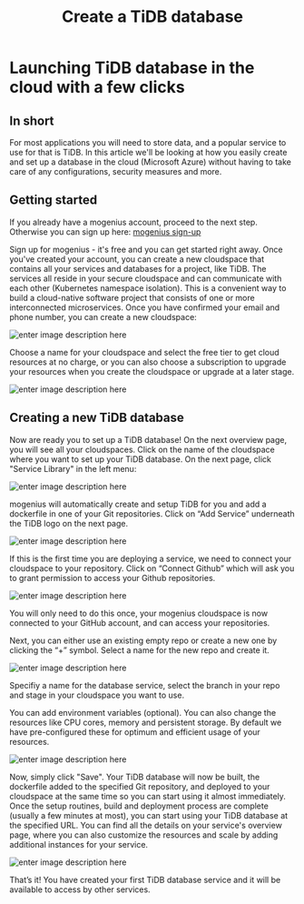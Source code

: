 ﻿---
sidebar_position: 3
title: Create a TiDB database
---

# Launching TiDB database in the cloud with a few clicks    


## In short

For most applications you will need to store data, and a popular service to use for that is TiDB. In this article we'll be looking at how you easily create and set up a database in the cloud (Microsoft Azure) without having to take care of any configurations, security measures and more. 

## Getting started

If you already have a mogenius account, proceed to the next step. Otherwise you can sign up here: [mogenius sign-up](https://studio.mogenius.com/user/registration)

Sign up for mogenius - it's free and you can get started right away. Once you've created your account, you can create a new cloudspace that contains all your services and databases for a project, like TiDB. The services all reside in your secure cloudspace and can communicate with each other (Kubernetes namespace isolation). This is a convenient way to build a cloud-native software project that consists of one or more interconnected microservices. Once you have confirmed your email and phone number, you can create a new cloudspace:

![enter image description here](https://api.mogenius.com/file/id/115e92a0-6daa-4b15-9420-438448351d89)

Choose a name for your cloudspace and select the free tier to get cloud resources at no charge, or you can also choose a subscription to upgrade your resources when you create the cloudspace or upgrade at a later stage.

![enter image description here](https://api.mogenius.com/file/id/7ec47c7f-4dc0-4f5b-8a2f-b8345a369ae8)

## Creating a new TiDB database

Now are ready you to set up a TiDB database! On the next overview page, you will see all your cloudspaces. Click on the name of the cloudspace where you want to set up your TiDB database. On the next page, click "Service Library" in the left menu:

![enter image description here](https://api.mogenius.com/file/id/a12d10f1-4b9b-4adb-95ec-db193e1db440)

mogenius will automatically create and setup TiDB for you and add a dockerfile in one of your Git repositories. Click on “Add Service” underneath the TiDB logo on the next page.

![enter image description here](https://api.mogenius.com/file/id/b3189929-af19-4ceb-b298-e65e4293716a)

If this is the first time you are deploying a service, we need to connect your cloudspace to your repository. Click on “Connect Github” which will ask you to grant permission to access your Github repositories.

![enter image description here](https://api.mogenius.com/file/id/88626d92-fa15-4d9e-8598-6a914daa633c)

You will only need to do this once, your mogenius cloudspace is now connected to your GitHub account, and can access your repositories.

Next, you can either use an existing empty repo or create a new one by clicking the “+” symbol. Select a name for the new repo and create it.

![enter image description here](https://api.mogenius.com/file/id/e515c02d-3412-4a88-9662-42d0900363d2)

Specifiy a name for the database service, select the branch in your repo and stage in your cloudspace you want to use.

You can add environment variables (optional). You can also change the resources like CPU cores, memory and persistent storage. By default we have pre-configured these for optimum and efficient usage of your resources.

![enter image description here](https://api.mogenius.com/file/id/8d860955-f473-4a8f-a984-7726dc776078)

Now, simply click "Save". Your TiDB database will now be built, the dockerfile added to the specified Git repository, and deployed to your cloudspace at the same time so you can start using it almost immediately. Once the setup routines, build and deployment process are complete (usually a few minutes at most), you can start using your TiDB database at the specified URL. You can find all the details on your service's overview page, where you can also customize the resources and scale by adding additional instances for your service.

![enter image description here](https://api.mogenius.com/file/id/5f464b71-a0b8-49e4-a1c3-b45fc1cb88a5)

That’s it! You have created your first TiDB database service and it will be available to access by other services.



